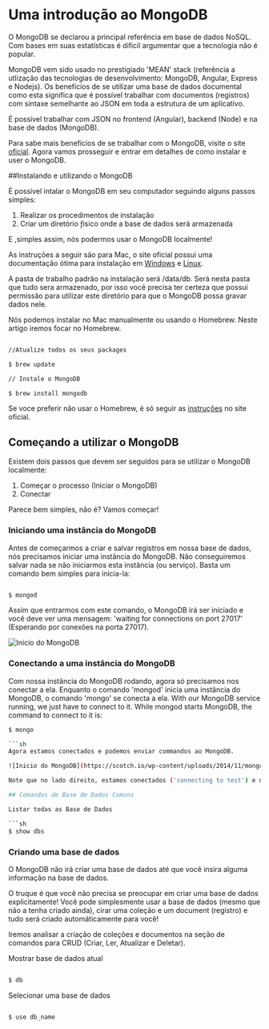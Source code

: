 # Uma introdução ao MongoDB

O MongoDB se declarou a principal referência em base de dados NoSQL. Com bases em suas estatísticas é dificil argumentar que a tecnologia não é popular.

MongoDB vem sido usado no prestigiado 'MEAN' stack (referência a utlização das tecnologias de desenvolvimento: MongoDB, Angular, Express e Nodejs). Os benefícios de se utilizar uma base de dados documental como esta significa que é possível trabalhar com documentos (registros) com sintaxe semelhante ao JSON em toda a estrutura de um aplicativo.

É possível trabalhar com JSON no frontend (Angular), backend (Node) e na base de dados (MongoDB).

Para sabe mais benefícios de se trabalhar com o MongoDB, visite o site [oficial](http://mongodb.org/). Agora vamos prosseguir e entrar em detalhes de como instalar e user o  MongoDB.   

##Instalando e utilizando o MongoDB

É possível intalar o MongoDB em seu computador seguindo alguns passos simples:

1. Realizar os procedimentos de instalação 
2. Criar um diretório ƒisico onde a base de dados será armazenada

E ,simples assim, nós podermos usar o MongoDB localmente!

As instruções a seguir são para Mac, o site oficial possui uma documentação ótima para instalação em [Windows](http://docs.mongodb.org/manual/tutorial/install-mongodb-on-windows/) e [Linux](http://docs.mongodb.org/manual/tutorial/install-mongodb-on-ubuntu/).

A pasta de trabalho padrão na instalação será /data/db. Será nesta pasta que tudo sera armazenado, por isso você precisa ter certeza que possui permissão para utilizar este diretório para que o MongoDB possa gravar dados nele.

Nós podemos instalar no Mac manualmente ou usando o Homebrew. Neste artigo iremos focar no Homebrew.

```sh

//Atualize todos os seus packages

$ brew update 

// Instale o MongoDB

$ brew install mongodb

```
Se voce preferir não usar o Homebrew, é só seguir as [instruções](http://docs.mongodb.org/manual/tutorial/install-mongodb-on-os-x/#install-mongodb-manually) no site oficial. 

## Começando a utilizar o MongoDB

Existem dois passos que devem ser seguidos para se utilizar o MongoDB localmente:


1. Começar o processo (Iniciar o MongoDB)
2. Conectar

Parece bem simples, não é? Vamos começar!


### Iniciando uma instância do MongoDB

Antes de começarmos a criar e salvar registros em nossa base de dados, nós precisamos iniciar uma instância do MongoDB. Não conseguiremos salvar nada se não iniciarmos esta instância (ou serviço). Basta um comando bem simples para inicia-la:

```sh

$ mongod

```
Assim que entrarmos com este comando, o MongoDB irá ser iniciado e você deve ver uma mensagem: 'waiting for connections on port 27017' (Esperando por conexões na porta 27017).

![Inicio do MongoDB](https://scotch.io/wp-content/uploads/2014/11/mongo-start.jpg)


### Conectando a uma instância do MongoDB

Com nossa instância do MongoDB rodando, agora só precisamos nos conectar a ela. Enquanto  o comando 'mongod' inicia uma instância do MongoDB, o comando 'mongo' se conecta a ela.
With our MongoDB service running, we just have to connect to it. While mongod starts MongoDB, the command to connect to it is:
```sh
$ mongo

```sh
Agora estamos conectados e podemos enviar commandos ao MongoDB.

![Inicio do MongoDB](https://scotch.io/wp-content/uploads/2014/11/mongo-connect.jpg)

Note que no lado direito, estamos conectados ('connecting to test') e no lado esquerdo nossa conexão foi logada ('1 connection new open'). 

## Comandos de Base de Dados Comuns

Listar todas as Base de Dados

```sh
$ show dbs

```
### Criando uma base de dados

O MongoDB não irá criar uma base de dados até que você insira alguma informação na base de dados.

O truque é que você não precisa se preocupar em criar uma base de dados explicitamente! Você pode simplesmente usar a base de dados (mesmo que não a tenha criado ainda), cirar uma coleção e um document (registro) e tudo será criado automáticamente para você!


Iremos analisar a criação de coleções e documentos na seção de comandos para CRUD (Criar, Ler, Atualizar e Deletar).


Mostrar base de dados atual
```sh

$ db

```
Selecionar uma base de dados


```sh

$ use db_name

```





